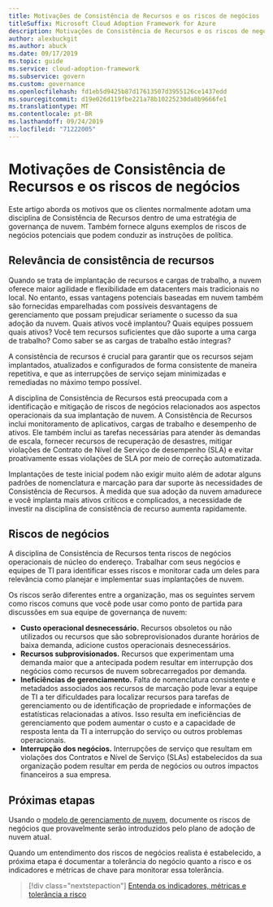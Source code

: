 ```yaml
---
title: Motivações de Consistência de Recursos e os riscos de negócios
titleSuffix: Microsoft Cloud Adoption Framework for Azure
description: Motivações de Consistência de Recursos e os riscos de negócios
author: alexbuckgit
ms.author: abuck
ms.date: 09/17/2019
ms.topic: guide
ms.service: cloud-adoption-framework
ms.subservice: govern
ms.custom: governance
ms.openlocfilehash: fd1eb5d9425b87d17613507d3955126ce1437edd
ms.sourcegitcommit: d19e026d119fbe221a78b10225230da8b9666fe1
ms.translationtype: MT
ms.contentlocale: pt-BR
ms.lasthandoff: 09/24/2019
ms.locfileid: "71222005"
---
```

# <a name="resource-consistency-motivations-and-business-risks"></a>Motivações de Consistência de Recursos e os riscos de negócios

Este artigo aborda os motivos que os clientes normalmente adotam uma disciplina de Consistência de Recursos dentro de uma estratégia de governança de nuvem. Também fornece alguns exemplos de riscos de negócios potenciais que podem conduzir as instruções de política.

<!-- markdownlint-disable MD026 -->

## <a name="resource-consistency-relevancy"></a>Relevância de consistência de recursos

Quando se trata de implantação de recursos e cargas de trabalho, a nuvem oferece maior agilidade e flexibilidade em datacenters mais tradicionais no local. No entanto, essas vantagens potenciais baseadas em nuvem também são fornecidas emparelhadas com possíveis desvantagens de gerenciamento que possam prejudicar seriamente o sucesso da sua adoção da nuvem. Quais ativos você implantou? Quais equipes possuem quais ativos? Você tem recursos suficientes que dão suporte a uma carga de trabalho? Como saber se as cargas de trabalho estão íntegras?

A consistência de recursos é crucial para garantir que os recursos sejam implantados, atualizados e configurados de forma consistente de maneira repetitiva, e que as interrupções de serviço sejam minimizadas e remediadas no máximo tempo possível.

A disciplina de Consistência de Recursos está preocupada com a identificação e mitigação de riscos de negócios relacionados aos aspectos operacionais da sua implantação de nuvem. A Consistência de Recursos inclui monitoramento de aplicativos, cargas de trabalho e desempenho de ativos. Ele também inclui as tarefas necessárias para atender às demandas de escala, fornecer recursos de recuperação de desastres, mitigar violações de Contrato de Nível de Serviço de desempenho (SLA) e evitar proativamente essas violações de SLA por meio de correção automatizada.

Implantações de teste inicial podem não exigir muito além de adotar alguns padrões de nomenclatura e marcação para dar suporte às necessidades de Consistência de Recursos. À medida que sua adoção da nuvem amadurece e você implanta mais ativos críticos e complicados, a necessidade de investir na disciplina de consistência de recurso aumenta rapidamente.

## <a name="business-risk"></a>Riscos de negócios

A disciplina de Consistência de Recursos tenta riscos de negócios operacionais de núcleo do endereço. Trabalhar com seus negócios e equipes de TI para identificar esses riscos e monitorar cada um deles para relevância como planejar e implementar suas implantações de nuvem.

Os riscos serão diferentes entre a organização, mas os seguintes servem como riscos comuns que você pode usar como ponto de partida para discussões em sua equipe de governança de nuvem:

- **Custo operacional desnecessário.** Recursos obsoletos ou não utilizados ou recursos que são sobreprovisionados durante horários de baixa demanda, adicione custos operacionais desnecessários.
- **Recursos subprovisionados.** Recursos que experimentam uma demanda maior que a antecipada podem resultar em interrupção dos negócios como recursos de nuvem sobrecarregados por demanda.
- **Ineficiências de gerenciamento.** Falta de nomenclatura consistente e metadados associados aos recursos de marcação pode levar a equipe de TI a ter dificuldades para localizar recursos para tarefas de gerenciamento ou de identificação de propriedade e informações de estatísticas relacionadas a ativos. Isso resulta em ineficiências de gerenciamento que podem aumentar o custo e a capacidade de resposta lenta da TI a interrupção do serviço ou outros problemas operacionais.
- **Interrupção dos negócios.** Interrupções de serviço que resultam em violações dos Contratos e Nível de Serviço (SLAs) estabelecidos da sua organização podem resultar em perda de negócios ou outros impactos financeiros a sua empresa.

## <a name="next-steps"></a>Próximas etapas

Usando o [modelo de gerenciamento de nuvem](./template.md), documente os riscos de negócios que provavelmente serão introduzidos pelo plano de adoção de nuvem atual.

Quando um entendimento dos riscos de negócios realista é estabelecido, a próxima etapa é documentar a tolerância do negócio quanto a risco e os indicadores e métricas de chave para monitorar essa tolerância.

> [!div class="nextstepaction"]
> [Entenda os indicadores, métricas e tolerância a risco](./metrics-tolerance.md)
